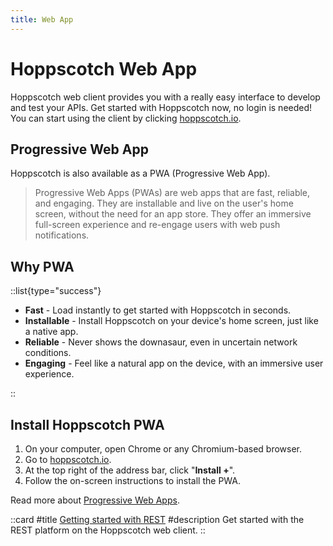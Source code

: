```yaml
---
title: Web App
---
```


# Hoppscotch Web App

Hoppscotch web client provides you with a really easy interface to develop and test your APIs. Get started with Hoppscotch now, no login is needed! You can start using the client by clicking [hoppscotch.io](https://hoppscotch.io).

<ZoomableImage src="clients/hoppscotch-web" extension="png" alt="Hoppscotch Web App" />

## Progressive Web App

Hoppscotch is also available as a PWA (Progressive Web App).

> Progressive Web Apps (PWAs) are web apps that are fast, reliable, and engaging. They are installable and live on the user's home screen, without the need for an app store. They offer an immersive full-screen experience and re-engage users with web push notifications.

## Why PWA

::list{type="success"}

- **Fast** - Load instantly to get started with Hoppscotch in seconds.
- **Installable** - Install Hoppscotch on your device's home screen, just like a native app.
- **Reliable** - Never shows the downasaur, even in uncertain network conditions.
- **Engaging** - Feel like a natural app on the device, with an immersive user experience.

::

## Install Hoppscotch PWA

1. On your computer, open Chrome or any Chromium-based browser.
2. Go to [hoppscotch.io](https://hoppscotch.io).
3. At the top right of the address bar, click "**Install +**".
4. Follow the on-screen instructions to install the PWA.

<ZoomableImage src="clients/hoppscotch-pwa" extension="png" alt="Hoppscotch Progressive Web App" />

Read more about [Progressive Web Apps](https://web.dev/progressive-web-apps).

::card
#title
[Getting started with REST](/documentation/getting-started/rest/creating-a-request)
#description
Get started with the REST platform on the Hoppscotch web client.
::
